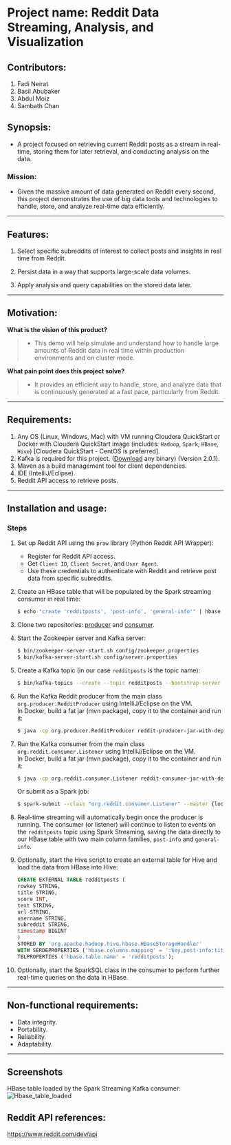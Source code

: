 # Project name: Reddit Data Streaming, Analysis, and Visualization

## Contributors:
1. Fadi Neirat
2. Basil Abubaker
3. Abdul Moiz
4. Sambath Chan

## Synopsis:

* A project focused on retrieving current Reddit posts as a stream in real-time, storing them for later retrieval, and conducting analysis on the data.

### Mission:

* Given the massive amount of data generated on Reddit every second, this project demonstrates the use of big data tools and technologies to handle, store, and analyze real-time data efficiently.

___

## Features:

1. Select specific subreddits of interest to collect posts and insights in real time from Reddit.

2. Persist data in a way that supports large-scale data volumes.

3. Apply analysis and query capabilities on the stored data later.

___

## Motivation:

**What is the vision of this product?**

> * This demo will help simulate and understand how to handle large amounts of Reddit data in real time within production environments and on cluster mode.

**What pain point does this project solve?**

> * It provides an efficient way to handle, store, and analyze data that is continuously generated at a fast pace, particularly from Reddit.

____

## Requirements:

1. Any OS (Linux, Windows, Mac) with VM running Cloudera QuickStart or Docker with Cloudera QuickStart image (includes: `Hadoop`, `Spark`, `HBase`, `Hive`) [Cloudera QuickStart - CentOS is preferred].
2. Kafka is required for this project. ([Download](https://kafka.apache.org/downloads) any binary) (Version 2.0.1).
3. Maven as a build management tool for client dependencies.
4. IDE (IntelliJ/Eclipse).
5. Reddit API access to retrieve posts.
___

## Installation and usage:
### Steps
1. Set up Reddit API using the `praw` library (Python Reddit API Wrapper):
    - Register for Reddit API access.
    - Get `Client ID`, `Client Secret`, and `User Agent`.
    - Use these credentials to authenticate with Reddit and retrieve post data from specific subreddits.

2. Create an HBase table that will be populated by the Spark streaming consumer in real time:
    ```bash
    $ echo "create 'redditposts', 'post-info', 'general-info'" | hbase shell
    ```

3. Clone two repositories: [producer](https://github.com/fadinairat/BigDTProject/tree/main/JavaCods/producer) and [consumer](https://github.com/fadinairat/BigDTProject/tree/main/JavaCods/kafkaconsumer/kafkaconsumer).

4. Start the Zookeeper server and Kafka server:
    ```bash
    $ bin/zookeeper-server-start.sh config/zookeeper.properties
    $ bin/kafka-server-start.sh config/server.properties
    ```

5. Create a Kafka topic (in our case `redditposts` is the topic name):
    ```bash
    $ bin/kafka-topics --create --topic redditposts --bootstrap-server localhost:9092
    ```

6. Run the Kafka Reddit producer from the main class `org.producer.RedditProducer` using IntelliJ/Eclipse on the VM.<br>In Docker, build a fat jar (mvn package), copy it to the container and run it:
    ```bash
    $ java -cp org.producer.RedditProducer reddit-producer-jar-with-dependencies.jar
    ```

7. Run the Kafka consumer from the main class `org.reddit.consumer.Listener` using IntelliJ/Eclipse on the VM.<br>In Docker, build a fat jar (mvn package), copy it to the container and run it:
    ```bash
    $ java -cp org.reddit.consumer.Listener reddit-consumer-jar-with-dependencies.jar
    ```
    Or submit as a Spark job:
    ```bash
    $ spark-submit --class "org.reddit.consumer.Listener" --master {local[*] | yarn} reddit-consumer-jar-with-dependencies.jar
    ```

8. Real-time streaming will automatically begin once the producer is running. The consumer (or listener) will continue to listen to events on the `redditposts` topic using Spark Streaming, saving the data directly to our HBase table with two main column families, `post-info` and `general-info`.

9. Optionally, start the Hive script to create an external table for Hive and load the data from HBase into Hive:
    ```sql
    CREATE EXTERNAL TABLE redditposts (
    rowkey STRING, 
    title STRING, 
    score INT, 
    text STRING, 
    url STRING, 
    username STRING, 
    subreddit STRING, 
    timestamp BIGINT
    )
    STORED BY 'org.apache.hadoop.hive.hbase.HBaseStorageHandler'
    WITH SERDEPROPERTIES ('hbase.columns.mapping' = ':key,post-info:title,general-info:score,post-info:text,post-info:url,general-info:username,post-info:subreddit,general-info:timestamp')
    TBLPROPERTIES ('hbase.table.name' = 'redditposts');
    ```

10. Optionally, start the SparkSQL class in the consumer to perform further real-time queries on the data in HBase.
____

## Non-functional requirements:

* Data integrity.
* Portability.
* Reliability.
* Adaptability.
____

## Screenshots
HBase table loaded by the Spark Streaming Kafka consumer:
![Hbase_table_loaded](OutputPic/hbase_table_loaded.png)

## Reddit API references:

https://www.reddit.com/dev/api

